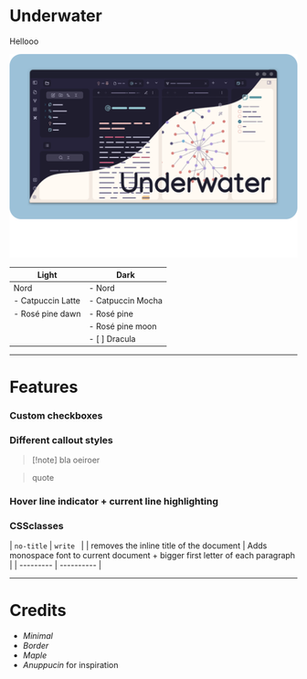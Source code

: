 # Underwater
Hellooo

![img](thumbnail.png)

| Light | Dark |
| ----- | ----- |
| Nord | - Nord |
| - Catpuccin Latte | - Catpuccin Mocha |
| - Rosé pine dawn | - Rosé pine |
|  | - Rosé pine moon |
|  | - [ ] Dracula |

---
# Features

### Custom checkboxes
### Different callout styles
>[!note] bla
>oeiroer

>quote
### Hover line indicator + current line highlighting
### CSSclasses
| `no-title` | `write ` |
| removes the inline title of the document | Adds monospace font to current document + bigger first letter of each paragraph |
| --------- | ---------- |





---
# Credits
- _Minimal_
- _Border_
- _Maple_
- _Anuppucin_
for inspiration
